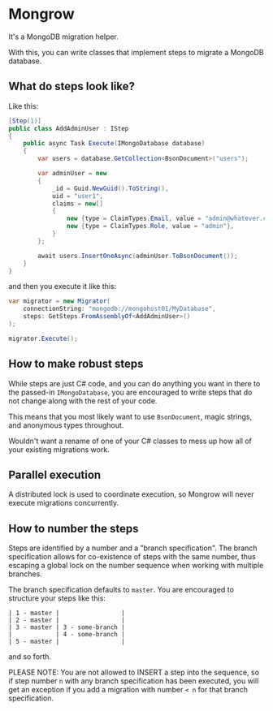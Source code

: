 # Mongrow

It's a MongoDB migration helper.

With this, you can write classes that implement steps to migrate a MongoDB database.

## What do steps look like?

Like this:

```csharp
[Step(1)]
public class AddAdminUser : IStep
{
    public async Task Execute(IMongoDatabase database)
    {
        var users = database.GetCollection<BsonDocument>("users");

        var adminUser = new
        {
            _id = Guid.NewGuid().ToString(),
            uid = "user1",
            claims = new[]
            {
                new {type = ClaimTypes.Email, value = "admin@whatever.com"},
                new {type = ClaimTypes.Role, value = "admin"},
            }
        };

        await users.InsertOneAsync(adminUser.ToBsonDocument());
    }
}
```

and then you execute it like this:

```csharp
var migrator = new Migrator(
    connectionString: "mongodb://mongohost01/MyDatabase",
    steps: GetSteps.FromAssemblyOf<AddAdminUser>()
);

migrator.Execute();
```

## How to make robust steps

While steps are just C# code, and you can do anything you want in there to the passed-in `IMongoDatabase`, you are
encouraged to write steps that do not change along with the rest of your code.

This means that you most likely want to use `BsonDocument`, magic strings, and anonymous types throughout.

Wouldn't want a rename of one of your C# classes to mess up how all of your existing migrations work.

## Parallel execution

A distributed lock is used to coordinate execution, so Mongrow will never execute migrations concurrently.



## How to number the steps

Steps are identified by a number and a "branch specification". The branch specification allows for
co-existence of steps with the same number, thus escaping a global lock on the number sequence when
working with multiple branches.

The branch specification defaults to `master`. You are encouraged to structure your steps like this:

```
| 1 - master |                 |
| 2 - master |                 |
| 3 - master | 3 - some-branch |
|            | 4 - some-branch |
| 5 - master |                 |
```

and so forth.

PLEASE NOTE: You are not allowed to INSERT a step into the sequence, so if step number `n` with any branch
specification has been executed, you will get an exception if you add a migration with number `< n` for
that branch specification.